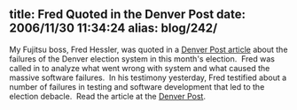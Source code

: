 title: Fred Quoted in the Denver Post
date: 2006/11/30 11:34:24
alias: blog/242/
---
My Fujitsu boss, Fred Hessler, was quoted in a [Denver Post article](http://www.denverpost.com/ci_4745158?source=rss) about the failures of the Denver election system in this month's election.  Fred was called in to analyze what went wrong with system and what caused the massive software failures.  In his testimony yesterday, Fred testified about a number of failures in testing and software development that led to the election debacle.  Read the article at the [Denver Post](http://www.denverpost.com/ci_4745158?source=rss).